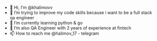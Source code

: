 - 👋 Hi, I’m @khalimovv
- 👀 I’m trying to improve my code skills because i want to be a full stack qa engineer
- 🌱 I’m currently learning python & go
- 💞️ I’m also QA Engineer with 2 years of experience at fintech
- 📫 How to reach me @halimov_17 - telegram


